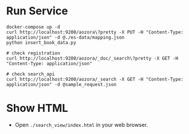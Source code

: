 # Run Service

```
docker-compose up -d
curl http://localhost:9200/aozora\?pretty -X PUT -H "Content-Type: application/json" -d @./es-data/mapping.json
python insert_book_data.py

# check registration
curl http://localhost:9200/aozora/_doc/_search\?pretty -X GET -H "Content-Type: application/json"

# check search_api
curl http://localhost:9200/aozora/_search -X GET -H "Content-Type: application/json" -d @sample_request.json
```

# Show HTML

* Open `./search_view/index.html` in your web browser.
